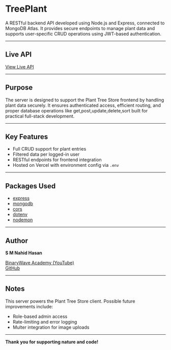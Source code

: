 # TreePlant

A RESTful backend API developed using Node.js and Express, connected to MongoDB Atlas. It provides secure endpoints to manage plant data and supports user-specific CRUD operations using JWT-based authentication.

---

##  Live API

[View Live API]()

---

##  Purpose

The server is designed to support the Plant Tree Store frontend by handling plant data securely. It ensures authenticated access, efficient routing, and proper database operations like get,post,update,delete,sort built for practical full-stack development.

---

## Key Features

-  Full CRUD support for plant entries
-   Filtered data per logged-in user
-  RESTful endpoints for frontend integration
-  Hosted on Vercel with environment config via `.env`

---

##  Packages Used

- [express](https://www.npmjs.com/package/express)
- [mongodb](https://www.npmjs.com/package/mongodb)
- [cors](https://www.npmjs.com/package/cors)
- [dotenv](https://www.npmjs.com/package/dotenv)
- [nodemon](https://www.npmjs.com/package/nodemon)

---

##  Author

**S M Nahid Hasan**  

[BinaryWave Academy (YouTube)](https://youtu.be/EJYIh55cGwg?si=sXvEi-ZLNzR0neZ-)  
[GitHub](https://github.com/smnahidweb)

---

##  Notes

This server powers the Plant Tree Store client. Possible future improvements include:
- Role-based admin access
- Rate-limiting and error logging
- Multer integration for image uploads

---  
 **Thank you for supporting nature and code!**
